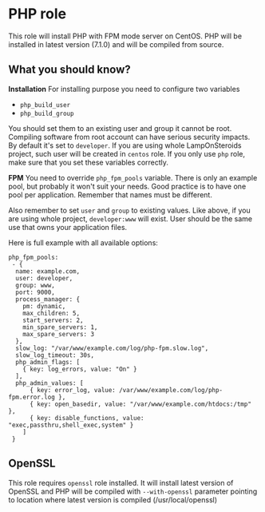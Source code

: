 PHP role
==========

This role will install PHP with FPM mode server on CentOS.
PHP will be installed in latest version (7.1.0) and will be compiled from source.

What you should know?
---------------------

**Installation**
For installing purpose you need to configure two variables
 - `php_build_user`
 - `php_build_group`
 
You should set them to an existing user and group it cannot be root. Compiling software from root account can have serious security impacts.
By default it's set to `developer`. If you are using whole LampOnSteroids project, such user will be created in `centos` role.
If you only use `php` role, make sure that you set these variables correctly.

**FPM**
You need to override `php_fpm_pools` variable. There is only an example pool, but probably it won't suit your needs. 
Good practice is to have one pool per application. Remember that names must be different. 

Also remember to set `user` and `group` to existing values. Like above, if you are using whole project, `developer:www` will exist.
User should be the same use that owns your application files. 

Here is full example with all available options:
```
php_fpm_pools:
 - {
  name: example.com,
  user: developer,
  group: www,
  port: 9000,
  process_manager: {
    pm: dynamic,
    max_children: 5,
    start_servers: 2,
    min_spare_servers: 1,
    max_spare_servers: 3
  },
  slow_log: "/var/www/example.com/log/php-fpm.slow.log",
  slow_log_timeout: 30s,
  php_admin_flags: [
    { key: log_errors, value: "On" }
  ],
  php_admin_values: [
      { key: error_log, value: /var/www/example.com/log/php-fpm.error.log },
      { key: open_basedir, value: "/var/www/example.com/htdocs:/tmp" },
      { key: disable_functions, value: "exec,passthru,shell_exec,system" }
    ]
 }
```

OpenSSL
-------

This role requires `openssl` role installed. It will install latest version of OpenSSL and PHP will be compiled with `--with-openssl` parameter pointing to location where latest version is compiled (/usr/local/openssl)
